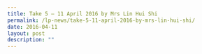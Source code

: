 ```yaml
---
title: Take 5 – 11 April 2016 by Mrs Lin Hui Shi
permalink: /lp-news/take-5-11-april-2016-by-mrs-lin-hui-shi/
date: 2016-04-11
layout: post
description: ""
---
```

